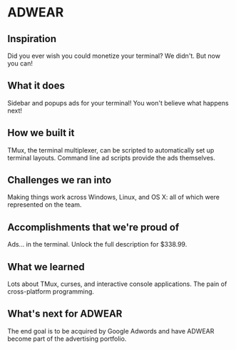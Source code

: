 ADWEAR
======

## Inspiration

Did you ever wish you could monetize your terminal? We didn't. But now you can!

## What it does

Sidebar and popups ads for your terminal! You won't believe what happens next!

## How we built it

TMux, the terminal multiplexer, can be scripted to automatically set up terminal layouts. Command line ad scripts provide the ads themselves.

## Challenges we ran into

Making things work across Windows, Linux, and OS X: all of which were represented on the team.

## Accomplishments that we're proud of

Ads... in the terminal. Unlock the full description for $338.99.

## What we learned

Lots about TMux, curses, and interactive console applications. The pain of cross-platform programming.

## What's next for ADWEAR

The end goal is to be acquired by Google Adwords and have ADWEAR become part of the advertising portfolio.
